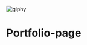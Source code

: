 ![giphy](https://user-images.githubusercontent.com/84356164/129461932-72b884fa-4537-436e-bb2e-cf64d1b87f10.gif)
# Portfolio-page
